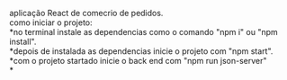 aplicação React de comecrio de pedidos.<br/>
como iniciar o projeto: <br/>
*no terminal instale as dependencias como o comando "npm i" ou "npm install".<br/>
*depois de instalada as dependencias inicie o projeto com "npm start".<br/>
*com o projeto startado inicie o back end com "npm run json-server"<br/>
*
